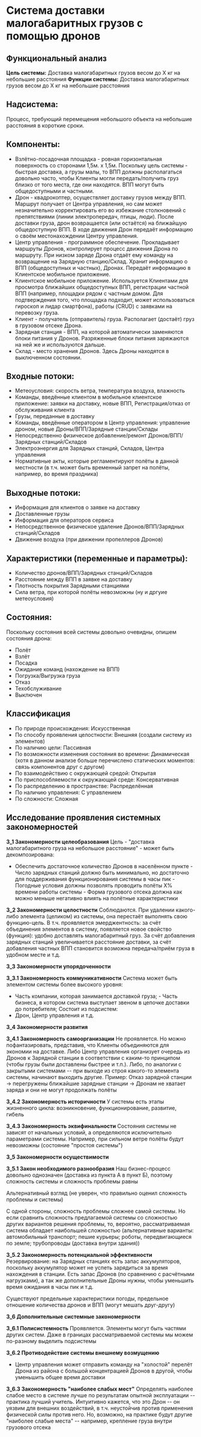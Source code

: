 # Система доставки малогабаритных грузов с помощью дронов

## Функциональный анализ
**Цель системы:** Доставка малогабаритных грузов весом до Х кг на небольшие расстояния 
**Функции системы:** Доставка малогабаритных грузов весом до Х кг на небольшие расстояния 
  
## Надсистема:
Процесс, требующий перемещения небольшого объекта на небольшие расстояния в короткие сроки.

## Компоненты:
- Взлётно-посадочная площадка - ровная горизонтальная поверхность со сторонами 1,5м. х 1,5м. Поскольку цель системы - быстрая доставка, а грузы малы, то ВПП должны располагаться довольно часто, чтобы Клиенты могли передать/получить груз близко от того места, где они находятся. ВПП могут быть общедоступными и частными. 
- Дрон - квадрокоптер, осуществляет доставку грузов между ВПП. Маршрут получает от Центра управления, но сам может незначительно корректировать его во избежание столкновений с препятствиями (линии электропередач, птицы, люди). После доставки груза, дрон возвращается (или остаётся) на ближайшую общедоступную ВПП. В ходе движения Дрон передаёт информацию о своём местонахождении Центру управления.
- Центр управления - программное обеспечение. Прокладывает маршруты Дронов, контролирует процесс движения Дрона по маршруту. При низком заряде Дрона отдаёт ему команду на возвращение на Зарядную станцию/Склад. Хранит информацию о ВПП (общедоступных и частных), Дронах. Передаёт информацию в Клиентское мобильное приложение.
- Клиентское мобильное приложение. Используется Клиентами для просмотра ближайших общедоступных ВПП, регистрации частной ВПП (например, площадки рядом с частным домом. Для подтверждения того, что площадка подходит, может использоваться гироскоп и лидар смартфона), работы (CRUD) с заявками на перевозку груза.
- Клиент - получатель (отправитель) груза. Располагает (достаёт) груз в грузовом отсеке Дрона. 
- Зарядная станция - ВПП, на которой автоматически заменяются блоки питания у Дронов. Разряженные блоки питания заряжаются на ней же и используются дальше.
- Склад - место хранения Дронов. Здесь Дроны находятся в выключенном состоянии.

## Входные потоки:
- Метеоусловия: скорость ветра, температура воздуха, влажность
- Команды, введённые клиентом в мобильное клиентское приложение: заявки на доставку, новые ВПП, Регистрация/отказ от обслуживания клиента
- Грузы, переданные в доставку
- Команды, введённые оператором в Центр управления: управление дроном, новые Дроны/ВПП/Зарядные станции/Склады
- Непосредственно физическое добавление/ремонт Дронов/ВПП/Зарядных станций/Складов
- Электроэнергия для Зарядных станций, Складов, Центра управления
- Нормативные акты, которые регламентируют полёты в данной местности (в т.ч. может быть временный запрет на полёты, например, во время праздника)

## Выходные потоки:
- Информация для клиентов о заявке на доставку
- Доставленные грузы
- Информация для операторов сервиса
- Непосредственное физическое удаление Дронов/ВПП/Зарядных станций/Складов
- Движение воздуха (при движении пропеллеров Дронов)


## Характеристики (переменные и параметры):
- Количество дронов/ВПП/Зарядных станций/Складов
- Расстояние между ВПП в заявке на доставку
- Плотность покрытия Зарядными станциями
- Сила ветра, при которой полёты невозможны (ну и дргуие метеоусловия)

## Состояния:
Поскольку состояния всей системы довольно очевидны, опишем состояния дрона:
- Полёт
- Взлёт
- Посадка
- Ожидание команд (нахождение на ВПП)
- Погрузка/Выгрузка груза
- Отказ
- Техобслуживание
- Выключен

## Классификация
 - По природе происхождения: Искусственная
 - По способу проявления целостности: Внешняя (создали систему из элементов) 
 - По наличию цели: Пассивная
 - По возможности изменения состояния во времени: Динамическая (хотя в данном анализе больше перечислено статических моментов: связь компонентов друг с другом)
 - По взаимодействию с окружающей средой: Открытая
 - По приспособляемости к окружающей среде: Консервативная
 - По распределению в пространстве: Распределённая
 - По наличию управления: С управлением
 - По сложности: Сложная

## Исследование проявления системных закономерностей
**З_1 Закономерности целеобразования**
Цель - "доставка малогабаритного груза на небольшое расстояние" - может быть декомпозирована:
 - Обеспечить достаточное количество Дронов в населённом пункте - Число зарядных станций должно быть минимально, но достаточно для поддерживания функционирования системы в часы пик - Погодные условия должны позволять проводить полёты Х% времени работы системы - Форма грузового отсека должна как можно меньше негативно влиять на полётные характеристики


**З_2 Закономерности целостности**
Соблюдаются. При удалении какого-либо элемента (целиком) из системы, она перестаёт выполнять свою функцию-цель. В т.ч. проявляется эмерджентность: за счёт объединения элементов в систему, появляется новое свойство (функция): удобно доставлять малогабаритный груз. За счёт добавления зарядных станций увеличивается расстояние доставки, за счёт добавления частных ВПП становится возможна передача/приём груза в удобном месте и т.д.


**З_3 Закономерности упорядоченности**

**З_3.1 Закономерность коммуникативности**
Система может быть элементом системы более высокого уровня:
- Часть компании, которая занимается доставкой груза; - Часть бизнеса, в котором система выступает звеном в цепочке доставки до потребителя;
Состоит из подсистем:
- Дрон, Центр управления и т.д.


**З_4 Закономерности развития**

**З_4.1 Закономерность самоорганизации**
Не проявляется. Но можно пофантазировать, представив, что Клиенты объединяются для экономии на доставке. Либо Центр управления организует очередь из Дронов к Зарядной станции в соответствии с каким-то принципом (чтобы грузы были доставлены быстрее и т.п.). 
Либо, по аналогии с закрытыми системами -- при выходе из строя какого-то элемента системы, начинают выходить другие. Пример: Отказ зарядной станции -> перегружены ближайшие зарядные станции -> Дронам не хватает заряда и они не могут продолжать полёты 

**З_4.2 Закономерность историчности**
У системы есть этапы жизненного цикла: возникновение, функционирование, развитие, гибель 

**З_4.3 Закономерность эквифинальности**
Состояния системы не зависят от начальных условий, а определяются исключительно параметрами системы. Например, при сильном ветре полёты будут невозможны (состояние "простоя системы")


**З_5 Закономерности осуществимости**

**З_5.1 Закон необходимого разнообразия**
Наш бизнес-процесс довольно однозначен (доставка из пункта А в пункт Б), поэтому сложность системы и сложность проблемы равны

Альтернативный взгляд (не уверен, что правильно оценил сложность проблемы и системы)

С одной стороны, сложность проблемы сложнее самой системы. Но если сравнить сложность предлагаемой системы со сложностью других вариантов решения проблемы, то, вероятно, рассматриваемая система обладает наибольшей сложностью (альтернативные варианты: автомобильный транспорт; пешие курьеры; роботы, передвигающиеся по земле; трубопроводы (доставка внутри здания))

**З_5.2 Закономерность потенциальной эффективности**
Резервирование: на Зарядных станциях есть запас аккумуляторов, поскольку аккумулятор может не успеть зарядиться за время нахождения в станции. Есть запас Дронов (по сравнению с расчётными нагрузками), а так же дополнительные Дроны нужны, чтобы уменьшить время ожидания в часы пик и т.д. 

Существуют предельные характеристики погоды, предельное отношение количества дронов и ВПП (могут мешать друг-другу)


**З_6 Дополнительные системные закономерности**

**З_6.1 Полисистемность**
Проявляется. Элементы могут быть частями других систем. Даже в границах рассматриваемой системы мы можем по-разному выделить подсистемы

**З_6.2 Противодействие системы внешнему возмущению**
-  Центр управления может отправить команду на "холостой" перелёт Дрона из района с большой концентрацией Дронов в другой, чтобы уменьшить общее время доставки

**З_6.3 Закономерность "наиболее слабых мест"**
Определять наиболее слабое место в системе лучше по результатам опытной эксплуатации -- практика лучший учитель. Интуитивно кажется, что это Дрон -- он уязвим для внешних воздействий, в т.ч. неустойчив против применения физической силы против него. Но, возможно, на практике будут другие "наиболее слабые места" -- например, крепление груза внутри грузового отсека

